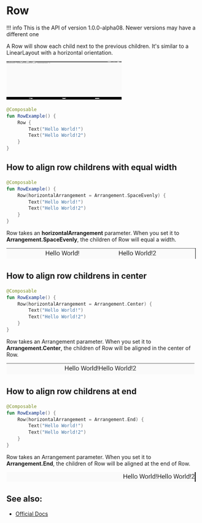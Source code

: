 # Row

!!! info
    This is the API of version 1.0.0-alpha08. Newer versions may have a different one

A Row will show each child next to the previous children. It's similar to a LinearLayout with a horizontal orientation.


<p align="left">
  <img src ="../../images/layout/row/RowExample.png" height=100 width=300 />
</p>

```kotlin
@Composable
fun RowExample() {
    Row {
        Text("Hello World!")
        Text("Hello World!2")
    }
}
```

## How to align row childrens with equal width
```kotlin
@Composable
fun RowExample() {
    Row(horizontalArrangement = Arrangement.SpaceEvenly) {
        Text("Hello World!")
        Text("Hello World!2")
    }
}
```

Row takes an **horizontalArrangement** parameter. When you set it to **Arrangement.SpaceEvenly**, the children of Row will equal a width.

<p align="left">
  <img src ="../../images/layout/row/row_arrangement_space_evenly.png" />
</p>

## How to align row childrens in center
```kotlin
@Composable
fun RowExample() {
    Row(horizontalArrangement = Arrangement.Center) {
        Text("Hello World!")
        Text("Hello World!2")
    }
}
```
Row takes an Arrangement parameter. When you set it to **Arrangement.Center**, the children of Row will be aligned in the center of Row.

<p align="left">
  <img src ="../../images/layout/row/arrange_center.png" />
</p>

## How to align row childrens at end
```kotlin
@Composable
fun RowExample() {
    Row(horizontalArrangement = Arrangement.End) {
        Text("Hello World!")
        Text("Hello World!2")
    }
}
```
Row takes an Arrangement parameter. When you set it to **Arrangement.End**, the children of Row will be aligned at the end of Row.

<p align="left">
  <img src ="../../images/layout/row/arrangement_end.png" />
</p>


## See also:
* [Official Docs](https://developer.android.com/reference/kotlin/androidx/compose/foundation/layout/package-summary#row)

